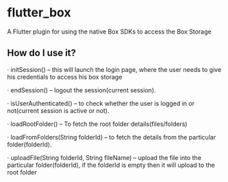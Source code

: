 # flutter_box

A Flutter plugin for using the native Box SDKs to access the Box Storage


## How do I use it? 

· initSession() – this will launch the login page, where the user needs to give his credentials to access his box storage

· endSession() – logout the session(current session).

· isUserAuthenticated() – to check whether the user is logged in or not(current session is active or not).

· loadRootFolder() – To fetch the root folder details(files/folders)

· loadFromFolders(String folderId) – to fetch the details from the particular folder(folderId).

· uploadFile(String folderId, String fileName) – upload the file into the particular folder(folderId), if the folderId is empty then it will upload to the root folder

